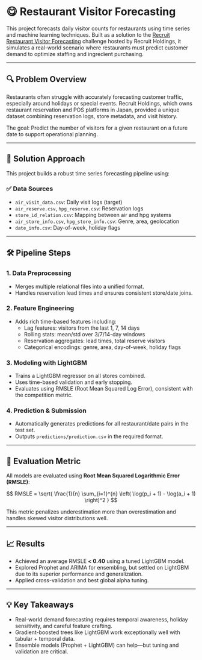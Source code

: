 # 😋 Restaurant Visitor Forecasting

This project forecasts daily visitor counts for restaurants using time series and machine learning techniques. Built as a solution to the [Recruit Restaurant Visitor Forecasting](https://www.kaggle.com/c/recruit-restaurant-visitor-forecasting) challenge hosted by Recruit Holdings, it simulates a real-world scenario where restaurants must predict customer demand to optimize staffing and ingredient purchasing.

---

## 🔍 Problem Overview

Restaurants often struggle with accurately forecasting customer traffic, especially around holidays or special events. Recruit Holdings, which owns restaurant reservation and POS platforms in Japan, provided a unique dataset combining reservation logs, store metadata, and visit history.

The goal: Predict the number of visitors for a given restaurant on a future date to support operational planning.

---

## 🧠 Solution Approach

This project builds a robust time series forecasting pipeline using:

### ✅ Data Sources
- `air_visit_data.csv`: Daily visit logs (target)
- `air_reserve.csv`, `hpg_reserve.csv`: Reservation logs
- `store_id_relation.csv`: Mapping between air and hpg systems
- `air_store_info.csv`, `hpg_store_info.csv`: Genre, area, geolocation
- `date_info.csv`: Day-of-week, holiday flags

---

## 🛠️ Pipeline Steps

### 1. **Data Preprocessing**
- Merges multiple relational files into a unified format.
- Handles reservation lead times and ensures consistent store/date joins.

### 2. **Feature Engineering**
- Adds rich time-based features including:
  - Lag features: visitors from the last 1, 7, 14 days
  - Rolling stats: mean/std over 3/7/14-day windows
  - Reservation aggregates: lead times, total reserve visitors
  - Categorical encodings: genre, area, day-of-week, holiday flags

### 3. **Modeling with LightGBM**
- Trains a LightGBM regressor on all stores combined.
- Uses time-based validation and early stopping.
- Evaluates using RMSLE (Root Mean Squared Log Error), consistent with the competition metric.

### 4. **Prediction & Submission**
- Automatically generates predictions for all restaurant/date pairs in the test set.
- Outputs `predictions/prediction.csv` in the required format.

---

## 🔢 Evaluation Metric

All models are evaluated using **Root Mean Squared Logarithmic Error (RMSLE)**:

$$
RMSLE = \sqrt{ \frac{1}{n} \sum_{i=1}^{n} \left( \log(p_i + 1) - \log(a_i + 1) \right)^2 }
$$

This metric penalizes underestimation more than overestimation and handles skewed visitor distributions well.

---

## 📈 Results

- Achieved an average RMSLE **< 0.40** using a tuned LightGBM model.
- Explored Prophet and ARIMA for ensembling, but settled on LightGBM due to its superior performance and generalization.
- Applied cross-validation and best global alpha tuning.

---

## 💡 Key Takeaways

- Real-world demand forecasting requires temporal awareness, holiday sensitivity, and careful feature crafting.
- Gradient-boosted trees like LightGBM work exceptionally well with tabular + temporal data.
- Ensemble models (Prophet + LightGBM) can help—but tuning and validation are critical.
